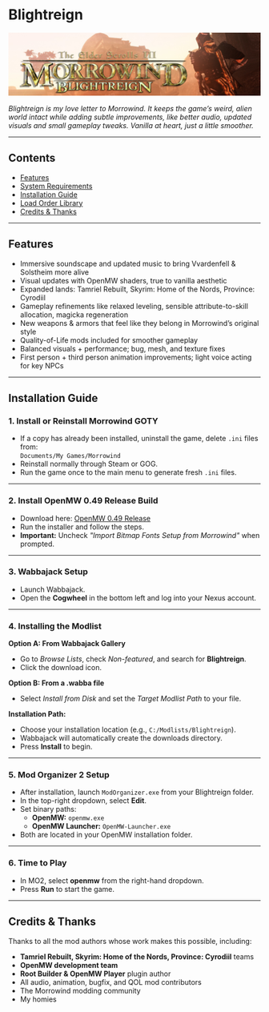 # Blightreign

![Blightreign Banner](images/banner.png)

*Blightreign is my love letter to Morrowind. It keeps the game’s weird, alien world intact while adding subtle improvements, like better audio, updated visuals and small gameplay tweaks. Vanilla at heart, just a little smoother.*

---

## Contents

- [Features](#features)  
- [System Requirements](#system-requirements)  
- [Installation Guide](#installation-guide)  
- [Load Order Library](https://loadorderlibrary.com/lists/blightreign-2)  
- [Credits & Thanks](#credits--thanks)

---

## Features

- Immersive soundscape and updated music to bring Vvardenfell & Solstheim more alive  
- Visual updates with OpenMW shaders, true to vanilla aesthetic  
- Expanded lands: Tamriel Rebuilt, Skyrim: Home of the Nords, Province: Cyrodiil  
- Gameplay refinements like relaxed leveling, sensible attribute-to-skill allocation, magicka regeneration  
- New weapons & armors that feel like they belong in Morrowind’s original style  
- Quality-of-Life mods included for smoother gameplay  
- Balanced visuals + performance; bug, mesh, and texture fixes  
- First person + third person animation improvements; light voice acting for key NPCs  

---

## Installation Guide

### 1. Install or Reinstall Morrowind GOTY  
- If a copy has already been installed, uninstall the game, delete `.ini` files from:  
  `Documents/My Games/Morrowind`  
- Reinstall normally through Steam or GOG.  
- Run the game once to the main menu to generate fresh `.ini` files.  

---

### 2. Install OpenMW 0.49 Release Build  
- Download here: [OpenMW 0.49 Release](https://github.com/OpenMW/openmw/releases/tag/openmw-0.49.0)  
- Run the installer and follow the steps.  
- **Important:** Uncheck *"Import Bitmap Fonts Setup from Morrowind"* when prompted.  

---

### 3. Wabbajack Setup  
- Launch Wabbajack.  
- Open the **Cogwheel** in the bottom left and log into your Nexus account.  

---

### 4. Installing the Modlist  

**Option A: From Wabbajack Gallery**  
- Go to *Browse Lists*, check *Non-featured*, and search for **Blightreign**.  
- Click the download icon.  

**Option B: From a .wabba file**  
- Select *Install from Disk* and set the *Target Modlist Path* to your file.  

**Installation Path:**  
- Choose your installation location (e.g., `C:/Modlists/Blightreign`).  
- Wabbajack will automatically create the downloads directory.  
- Press **Install** to begin.  

---

### 5. Mod Organizer 2 Setup  
- After installation, launch `ModOrganizer.exe` from your Blightreign folder.  
- In the top-right dropdown, select **Edit**.  
- Set binary paths:  
  - **OpenMW:** `openmw.exe`  
  - **OpenMW Launcher:** `OpenMW-Launcher.exe`  
- Both are located in your OpenMW installation folder.  

---

### 6. Time to Play  
- In MO2, select **openmw** from the right-hand dropdown.  
- Press **Run** to start the game.  

---

## Credits & Thanks

Thanks to all the mod authors whose work makes this possible, including:  

- **Tamriel Rebuilt, Skyrim: Home of the Nords, Province: Cyrodiil** teams  
- **OpenMW development team**  
- **Root Builder & OpenMW Player** plugin author  
- All audio, animation, bugfix, and QOL mod contributors  
- The Morrowind modding community
- My homies
